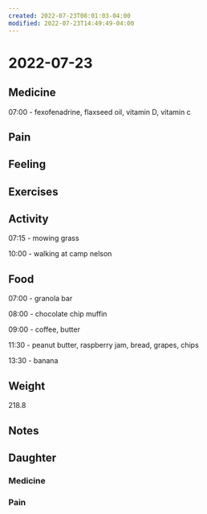 ```yaml
---
created: 2022-07-23T08:01:03-04:00
modified: 2022-07-23T14:49:49-04:00
---
```


# 2022-07-23

## Medicine

07:00 - fexofenadrine, flaxseed oil, vitamin D, vitamin c 

## Pain


## Feeling


## Exercises


## Activity

07:15 - mowing grass

10:00 - walking at camp nelson


## Food

07:00 - granola bar

08:00 - chocolate chip muffin

09:00 - coffee, butter 

11:30 - peanut butter, raspberry jam, bread, grapes, chips

13:30 - banana


## Weight

218.8


## Notes


## Daughter


### Medicine


### Pain
